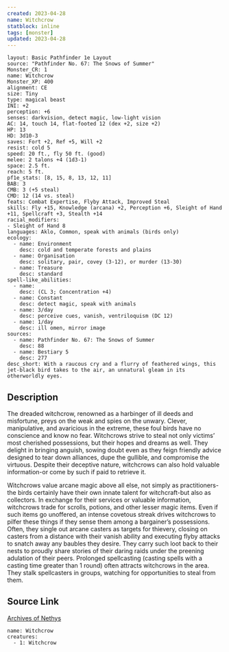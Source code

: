 ```yaml
---
created: 2023-04-28
name: Witchcrow
statblock: inline
tags: [monster]
updated: 2023-04-28
---
```

```statblock
layout: Basic Pathfinder 1e Layout
source: "Pathfinder No. 67: The Snows of Summer"
Monster_CR: 1
name: Witchcrow
Monster_XP: 400
alignment: CE
size: Tiny
type: magical beast
INI: +2
perception: +6
senses: darkvision, detect magic, low-light vision
AC: 14, touch 14, flat-footed 12 (dex +2, size +2)
HP: 13
HD: 3d10-3
saves: Fort +2, Ref +5, Will +2
resist: cold 5
speed: 20 ft., fly 50 ft. (good)
melee: 2 talons +4 (1d3-1)
space: 2.5 ft.
reach: 5 ft.
pf1e_stats: [8, 15, 8, 13, 12, 11]
BAB: 3
CMB: 3 (+5 steal)
CMD: 12 (14 vs. steal)
feats: Combat Expertise, Flyby Attack, Improved Steal
skills: Fly +15, Knowledge (arcana) +2, Perception +6, Sleight of Hand +11, Spellcraft +3, Stealth +14
racial_modifiers:
- Sleight of Hand 8
languages: Aklo, Common, speak with animals (birds only)
ecology:
  - name: Environment
    desc: cold and temperate forests and plains
  - name: Organisation
    desc: solitary, pair, covey (3-12), or murder (13-30)
  - name: Treasure
    desc: standard
spell-like_abilities:
  - name:
    desc: (CL 3; Concentration +4)
  - name: Constant
    desc: detect magic, speak with animals
  - name: 3/day
    desc: perceive cues, vanish, ventriloquism (DC 12)
  - name: 1/day
    desc: ill omen, mirror image
sources:
  - name: Pathfinder No. 67: The Snows of Summer
    desc: 88
  - name: Bestiary 5
    desc: 277
desc_short: With a raucous cry and a flurry of feathered wings, this jet-black bird takes to the air, an unnatural gleam in its otherworldly eyes.
```
## Description
The dreaded witchcrow, renowned as a harbinger of ill deeds and misfortune, preys on the weak and spies on the unwary. Clever, manipulative, and avaricious in the extreme, these foul birds have no conscience and know no fear. Witchcrows strive to steal not only victims’ most cherished possessions, but their hopes and dreams as well. They delight in bringing anguish, sowing doubt even as they feign friendly advice designed to tear down alliances, dupe the gullible, and compromise the virtuous. Despite their deceptive nature, witchcrows can also hold valuable information-or come by such if paid to retrieve it.

Witchcrows value arcane magic above all else, not simply as practitioners-the birds certainly have their own innate talent for witchcraft-but also as collectors. In exchange for their services or valuable information, witchcrows trade for scrolls, potions, and other lesser magic items. Even if such items go unoffered, an intense covetous streak drives witchcrows to pilfer these things if they sense them among a bargainer’s possessions. Often, they single out arcane casters as targets for thievery, closing on casters from a distance with their vanish ability and executing flyby attacks to snatch away any baubles they desire. They carry such loot back to their nests to proudly share stories of their daring raids under the preening adulation of their peers. Prolonged spellcasting (casting spells with a casting time greater than 1 round) often attracts witchcrows in the area. They stalk spellcasters in groups, watching for opportunities to steal from them.
## Source Link
[Archives of Nethys](https://aonprd.com/MonsterDisplay.aspx?ItemName=Witchcrow)
```encounter-table
name: Witchcrow
creatures:
  - 1: Witchcrow
```
